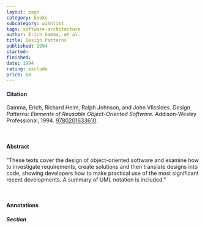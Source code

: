 ```yaml
---
layout: page
category: books
subcategory: wishlist
tags: software-architecture
author: Erich Gamma, et al.
title: Design Patterns
published: 1994
started:
finished:
date: 1994
rating: exclude
price: 68
---
```


#### Citation

Gamma, Erich, Richard Helm, Ralph Johnson, and John Vlissides. *Design Patterns: Elements of Reusable Object-Oriented Software.* ‎Addison-Wesley Professional, 1994. [‎9780201633610](https://www.amazon.ca/Design-Patterns-Elements-Reusable-Object-Oriented/dp/0201633612/).

<br>

#### Abstract

"These texts cover the design of object-oriented software and examine how to investigate requirements, create solutions and then translate designs into code, showing developers how to make practical use of the most significant recent developments. A summary of UML notation is included."

<br>

#### Annotations

##### Section
